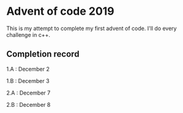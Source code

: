 # Advent of code 2019
This is my attempt to complete my first advent of code. I'll do every challenge in c++.

## Completion record

1.A : December 2

1.B : December 3

2.A : December 7

2.B : December 8